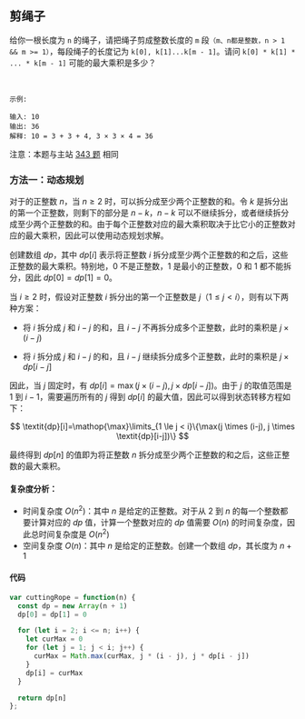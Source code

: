## 剪绳子
给你一根长度为 `n` 的绳子，请把绳子剪成整数长度的 `m` 段`（m、n都是整数，n > 1 && m >= 1）`，每段绳子的长度记为 `k[0], k[1]...k[m - 1]`。请问 `k[0] * k[1] * ... * k[m - 1]` 可能的最大乘积是多少？

 
```
示例:

输入: 10
输出: 36
解释: 10 = 3 + 3 + 4, 3 × 3 × 4 = 36
```

注意：本题与主站 [343 题](https://leetcode-cn.com/problems/integer-break/) 相同

### 方法一：动态规划
对于的正整数 $n$，当 $n \ge 2$ 时，可以拆分成至少两个正整数的和。令 $k$ 是拆分出的第一个正整数，则剩下的部分是 $n-k$，$n−k$ 可以不继续拆分，或者继续拆分成至少两个正整数的和。由于每个正整数对应的最大乘积取决于比它小的正整数对应的最大乘积，因此可以使用动态规划求解。

创建数组 $\textit{dp}$，其中 $\textit{dp}[i]$ 表示将正整数 $i$ 拆分成至少两个正整数的和之后，这些正整数的最大乘积。特别地，$0$ 不是正整数，$1$ 是最小的正整数，$0$ 和 $1$ 都不能拆分，因此 $\textit{dp}[0]=\textit{dp}[1]=0$。

当 $i \ge 2$ 时，假设对正整数 $i$ 拆分出的第一个正整数是 $j（1 \le j < i）$，则有以下两种方案：

- 将 $i$ 拆分成 $j$ 和 $i−j$ 的和，且 $i−j$ 不再拆分成多个正整数，此时的乘积是 $j \times (i-j)$

- 将 $i$ 拆分成 $j$ 和 $i−j$ 的和，且 $i−j$ 继续拆分成多个正整数，此时的乘积是 $j \times \textit{dp}[i-j]$


因此，当 $j$ 固定时，有 $\textit{dp}[i]=\max(j \times (i-j), j \times \textit{dp}[i-j])$。由于 $j$ 的取值范围是 $1$ 到 $i−1$，需要遍历所有的 $j$ 得到 $\textit{dp}[i]$ 的最大值，因此可以得到状态转移方程如下：

$$
\textit{dp}[i]=\mathop{\max}\limits_{1 \le j < i}\{\max(j \times (i-j), j \times \textit{dp}[i-j])\}
$$


最终得到 $\textit{dp}[n]$ 的值即为将正整数 $n$ 拆分成至少两个正整数的和之后，这些正整数的最大乘积。
#### 复杂度分析：
- 时间复杂度 $O(n^2)$：其中 $n$ 是给定的正整数。对于从 $2$ 到 $n$ 的每一个整数都要计算对应的 $dp$ 值，计算一个整数对应的 $dp$ 值需要 $O(n)$ 的时间复杂度，因此总时间复杂度是 $O(n^2)$
- 空间复杂度 $O(n)$：其中 $n$ 是给定的正整数。创建一个数组 $dp$，其长度为 $n+1$

#### 代码
```JavaScript
var cuttingRope = function(n) {
  const dp = new Array(n + 1)
  dp[0] = dp[1] = 0

  for (let i = 2; i <= n; i++) {
    let curMax = 0
    for (let j = 1; j < i; j++) {
      curMax = Math.max(curMax, j * (i - j), j * dp[i - j])
    }
    dp[i] = curMax
  }

  return dp[n]
};
```